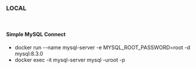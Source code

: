 
### LOCAL
<br/>

#### Simple MySQL Connect
- docker run --name mysql-server -e MYSQL_ROOT_PASSWORD=root -d mysql:8.3.0
- docker exec -it mysql-server mysql -uroot -p
